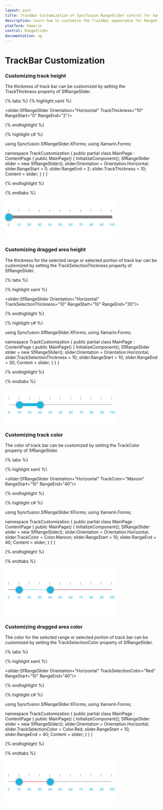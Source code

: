 ```yaml
---
layout: post
title: TrackBar Customization of Syncfusion RangeSlider control for Xamarin.Forms
description: Learn how to customize the TrackBar appearance for RangeSlider control in Xamarin.Forms
platform: Xamarin
control: RangeSlider
documentation: ug
---
```

# TrackBar Customization 

### Customizing track height

The thickness of track bar can be customized by setting the TrackThickness property of SfRangeSlider. 

{% tabs %}
{% highlight xaml %}

<ContentPage xmlns="http://xamarin.com/schemas/2014/forms" 
             xmlns:x="http://schemas.microsoft.com/winfx/2009/xaml"
             xmlns:local="clr-namespace:TrackCustomization" 
             xmlns:slider="clr-namespace:Syncfusion.SfRangeSlider.XForms;assembly=Syncfusion.SfRangeSlider.XForms"
             x:Class="TrackCustomization.MainPage">
               <slider:SfRangeSlider Orientation="Horizontal"
                                    TrackThickness="10"
                                    RangeStart="0"
                                    RangeEnd="2"/>
</ContentPage>
	
{% endhighlight %}

{% highlight c# %}

using Syncfusion.SfRangeSlider.XForms; 
using Xamarin.Forms;

namespace TrackCustomization
{
    public partial class MainPage : ContentPage
    {
        public MainPage()
        {
            InitializeComponent();
            SfRangeSlider slider = new SfRangeSlider();
            slider.Orientation = Orientation.Horizontal;
            slider.RangeStart = 0;
            slider.RangeEnd = 2;
            slider.TrackThickness = 10;
            Content = slider;
        }
    }
}

{% endhighlight %}

{% endtabs %}

![Installation steps](Track_Customization_Images/TrackThickness.png)

### Customizing dragged area height

The thickness for the selected range or selected portion of track bar can be customized by setting the TrackSelectionThickness property of SfRangeSlider.

{% tabs %}

{% highlight xaml %}

<ContentPage xmlns="http://xamarin.com/schemas/2014/forms" 
             xmlns:x="http://schemas.microsoft.com/winfx/2009/xaml"
             xmlns:local="clr-namespace:TrackCustomization" 
             xmlns:slider="clr-namespace:Syncfusion.SfRangeSlider.XForms;assembly=Syncfusion.SfRangeSlider.XForms"
             x:Class="TrackCustomization.MainPage">
      <slider:SfRangeSlider Orientation="Horizontal"
                            TrackSelectionThickness="10"
                            RangeStart="10"
                            RangeEnd="30"/>
</ContentPage>

{% endhighlight %}

{% highlight c# %}

using Syncfusion.SfRangeSlider.XForms;
using Xamarin.Forms;

namespace TrackCustomization
{
    public partial class MainPage : ContentPage
    {
        public MainPage()
        {
            InitializeComponent();
            SfRangeSlider slider = new SfRangeSlider();
            slider.Orientation = Orientation.Horizontal;
            slider.TrackSelectionThickness = 10;
            slider.RangeStart = 10;
            slider.RangeEnd = 30;
            Content = slider;
        }
    }
}

{% endhighlight %}

{% endtabs %}

![Installation steps](Track_Customization_Images/TrackSelectionThickness.png)

### Customizing track color

The color of track bar can be customized by setting the TrackColor property of SfRangeSlider.

{% tabs %}

{% highlight xaml %}

<ContentPage xmlns="http://xamarin.com/schemas/2014/forms" 
             xmlns:x="http://schemas.microsoft.com/winfx/2009/xaml"
             xmlns:local="clr-namespace:TrackCustomization" 
             xmlns:slider="clr-namespace:Syncfusion.SfRangeSlider.XForms;assembly=Syncfusion.SfRangeSlider.XForms"
             x:Class="TrackCustomization.MainPage">
       <slider:SfRangeSlider Orientation="Horizontal"
                             TrackColor="Maroon"
                             RangeStart="10"
                             RangeEnd="40"/>
</ContentPage>

{% endhighlight %}

{% highlight c# %}

using Syncfusion.SfRangeSlider.XForms;
using Xamarin.Forms;

namespace TrackCustomization
{
    public partial class MainPage : ContentPage
    {
        public MainPage()
        {
            InitializeComponent();
            SfRangeSlider slider = new SfRangeSlider();
            slider.Orientation = Orientation.Horizontal;
            slider.TrackColor = Color.Maroon;
            slider.RangeStart = 10;
            slider.RangeEnd = 40;
            Content = slider;
        }
    }
}

{% endhighlight %}

{% endtabs %}

![Installation steps](Track_Customization_Images/TrackColor.png)

### Customizing dragged area color

The color for the selected range or selected portion of track bar can be customized by setting the TrackSelectionColor property of SfRangeSlider.

{% tabs %}

{% highlight xaml %}

<ContentPage xmlns="http://xamarin.com/schemas/2014/forms" 
             xmlns:x="http://schemas.microsoft.com/winfx/2009/xaml"
             xmlns:local="clr-namespace:TrackCustomization" 
             xmlns:slider="clr-namespace:Syncfusion.SfRangeSlider.XForms;assembly=Syncfusion.SfRangeSlider.XForms"
             x:Class="TrackCustomization.MainPage">
      <slider:SfRangeSlider Orientation="Horizontal"
                          TrackSelectionColor="Red"
                          RangeStart="10"
                          RangeEnd="40"/>
</ContentPage>
	 
{% endhighlight %}

{% highlight c# %}

using Syncfusion.SfRangeSlider.XForms;
using Xamarin.Forms;

namespace TrackCustomization
{
    public partial class MainPage : ContentPage
    {
        public MainPage()
        {
            InitializeComponent();
            SfRangeSlider slider = new SfRangeSlider();
            slider.Orientation = Orientation.Horizontal;
            slider.TrackSelectionColor = Color.Red;
            slider.RangeStart = 10;
            slider.RangeEnd = 40;
            Content = slider;
        }
    }
}

{% endhighlight %}

{% endtabs %}

![Installation steps](Track_Customization_Images/TrackSelectionColor.png)
